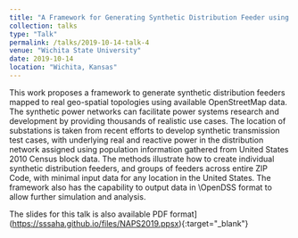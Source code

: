 ```yaml
---
title: "A Framework for Generating Synthetic Distribution Feeder using OpenStreetMap"
collection: talks
type: "Talk"
permalink: /talks/2019-10-14-talk-4
venue: "Wichita State University"
date: 2019-10-14
location: "Wichita, Kansas"
---
```


This work proposes a framework to generate synthetic distribution feeders mapped to real geo-spatial topologies using available OpenStreetMap data. The synthetic power networks can facilitate power systems research and development by providing thousands of realistic use cases. The location of substations is taken from recent efforts to develop synthetic transmission test cases, with underlying real and reactive power in the distribution network assigned using population information gathered from United States 2010 Census block data. The methods illustrate how to create individual synthetic distribution feeders, and groups of feeders across entire ZIP Code, with minimal  input  data for any location in the United States. The framework also has the capability to output data in \OpenDSS format to allow further simulation and analysis.

The slides for this talk is also available PDF format](https://sssaha.github.io/files/NAPS2019.ppsx){:target="_blank"}
